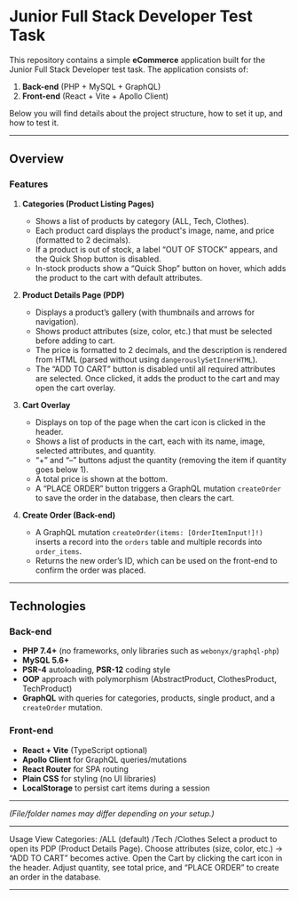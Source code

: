 # Junior Full Stack Developer Test Task

This repository contains a simple **eCommerce** application built for the Junior Full Stack Developer test task. The application consists of:

1. **Back-end** (PHP + MySQL + GraphQL)
2. **Front-end** (React + Vite + Apollo Client)

Below you will find details about the project structure, how to set it up, and how to test it.

---

## Overview

### Features

1. **Categories (Product Listing Pages)**
   - Shows a list of products by category (ALL, Tech, Clothes).
   - Each product card displays the product's image, name, and price (formatted to 2 decimals).
   - If a product is out of stock, a label “OUT OF STOCK” appears, and the Quick Shop button is disabled.
   - In-stock products show a “Quick Shop” button on hover, which adds the product to the cart with default attributes.

2. **Product Details Page (PDP)**
   - Displays a product’s gallery (with thumbnails and arrows for navigation).
   - Shows product attributes (size, color, etc.) that must be selected before adding to cart.
   - The price is formatted to 2 decimals, and the description is rendered from HTML (parsed without using `dangerouslySetInnerHTML`).
   - The “ADD TO CART” button is disabled until all required attributes are selected. Once clicked, it adds the product to the cart and may open the cart overlay.

3. **Cart Overlay**
   - Displays on top of the page when the cart icon is clicked in the header.
   - Shows a list of products in the cart, each with its name, image, selected attributes, and quantity.
   - “+” and “–” buttons adjust the quantity (removing the item if quantity goes below 1).
   - A total price is shown at the bottom.
   - A “PLACE ORDER” button triggers a GraphQL mutation `createOrder` to save the order in the database, then clears the cart.

4. **Create Order (Back-end)**
   - A GraphQL mutation `createOrder(items: [OrderItemInput!]!)` inserts a record into the `orders` table and multiple records into `order_items`.
   - Returns the new order’s ID, which can be used on the front-end to confirm the order was placed.

---

## Technologies

### Back-end

- **PHP 7.4+** (no frameworks, only libraries such as `webonyx/graphql-php`)
- **MySQL 5.6+**
- **PSR-4** autoloading, **PSR-12** coding style
- **OOP** approach with polymorphism (AbstractProduct, ClothesProduct, TechProduct)
- **GraphQL** with queries for categories, products, single product, and a `createOrder` mutation.

### Front-end

- **React + Vite** (TypeScript optional)
- **Apollo Client** for GraphQL queries/mutations
- **React Router** for SPA routing
- **Plain CSS** for styling (no UI libraries)
- **LocalStorage** to persist cart items during a session

---


*(File/folder names may differ depending on your setup.)*

---


Usage
View Categories:
/ALL (default)
/Tech
/Clothes
Select a product to open its PDP (Product Details Page).
Choose attributes (size, color, etc.) → “ADD TO CART” becomes active.
Open the Cart by clicking the cart icon in the header.
Adjust quantity, see total price, and “PLACE ORDER” to create an order in the database.

****
